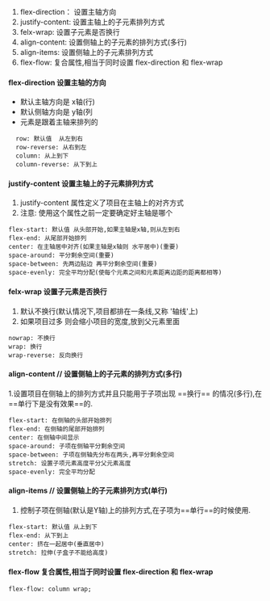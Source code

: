 1.  flex-direction： 设置主轴方向
2.  justify-content: 设置主轴上的子元素排列方式
3.  felx-wrap: 设置子元素是否换行
4.  align-content: 设置侧轴上的子元素的排列方式(多行)
5.  align-items: 设置侧轴上的子元素排列方式
6.  flex-flow: 复合属性,相当于同时设置 flex-direction 和 flex-wrap

#### flex-direction 设置主轴的方向

*   默认主轴方向是 x轴(行)
*   默认侧轴方向是 y轴(列
*   元素是跟着主轴来排列的

<!---->

      row: 默认值  从左到右
      row-reverse: 从右到左
      column: 从上到下
      column-reverse: 从下到上

#### justify-content  设置主轴上的子元素排列方式

1.  justify-content 属性定义了项目在主轴上的对齐方式
2.  注意: 使用这个属性之前一定要确定好主轴是哪个

<!---->

    flex-start: 默认值 从头部开始,如果主轴是x轴,则从左到右
    flex-end: 从尾部开始排列
    center: 在主轴居中对齐(如果主轴是x轴则 水平居中)(重要)
    space-around: 平分剩余空间(重要)
    space-between: 先两边贴边 再平分剩余空间(重要)
    space-evenly: 完全平均分配(使每个元素之间和元素距离边距的距离都相等)

#### felx-wrap 设置子元素是否换行

1.  默认不换行(默认情况下,项目都排在一条线,又称 '轴线'上)
2.  如果项目过多 则会缩小项目的宽度,放到父元素里面

<!---->

    nowrap: 不换行
    wrap: 换行
    wrap-reverse: 反向换行

#### align-content // 设置侧轴上的子元素的排列方式(多行)

1.设置项目在侧轴上的排列方式并且只能用于子项出现 ==换行== 的情况(多行),在==单行下是没有效果==的.

    flex-start: 在侧轴的头部开始排列
    flex-end: 在侧轴的尾部开始排列
    center: 在侧轴中间显示
    space-around: 子项在侧轴平分剩余空间
    space-between: 子项在侧轴先分布在两头,再平分剩余空间
    stretch: 设置子项元素高度平分父元素高度
    space-evenly: 完全平均分配

#### align-items // 设置侧轴上的子元素排列方式(单行)

1.  控制子项在侧轴(默认是Y轴)上的排列方式,在子项为==单行==的时候使用.

<!---->

    flex-start: 默认值 从上到下
    flex-end: 从下到上
    center: 挤在一起居中(垂直居中)
    stretch: 拉伸(子盒子不能给高度)

#### flex-flow 复合属性,相当于同时设置 flex-direction 和 flex-wrap

    flex-flow: column wrap;

